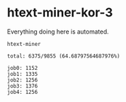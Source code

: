 # htext-miner-kor-3

Everything doing here is automated.

```
htext-miner

total: 6375/9855 (64.68797564687976%)

job0: 1152
job1: 1335
job2: 1256
job3: 1376
job4: 1256
```
